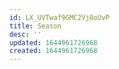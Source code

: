 ```yaml
---
id: LX_UVTwaf9GMC2Vj8oUvP
title: Season
desc: ''
updated: 1644961726968
created: 1644961726968
---
```


